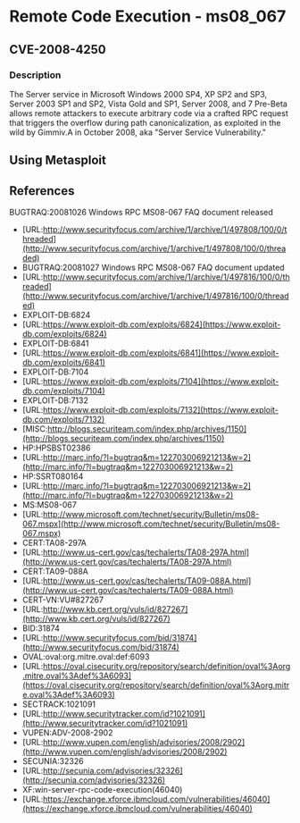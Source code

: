 # Remote Code Execution - ms08\_067

## CVE-2008-4250

### Description

The Server service in Microsoft Windows 2000 SP4, XP SP2 and SP3, Server 2003 SP1 and SP2, Vista Gold and SP1, Server 2008, and 7 Pre-Beta allows remote attackers to execute arbitrary code via a crafted RPC request that triggers the overflow during path canonicalization, as exploited in the wild by Gimmiv.A in October 2008, aka "Server Service Vulnerability."

## Using Metasploit





## References

BUGTRAQ:20081026 Windows RPC MS08-067 FAQ document released

* [URL:http://www.securityfocus.com/archive/1/archive/1/497808/100/0/threaded](http://www.securityfocus.com/archive/1/archive/1/497808/100/0/threaded)
* BUGTRAQ:20081027 Windows RPC MS08-067 FAQ document updated
* [URL:http://www.securityfocus.com/archive/1/archive/1/497816/100/0/threaded](http://www.securityfocus.com/archive/1/archive/1/497816/100/0/threaded)
* EXPLOIT-DB:6824
* [URL:https://www.exploit-db.com/exploits/6824](https://www.exploit-db.com/exploits/6824)
* EXPLOIT-DB:6841
* [URL:https://www.exploit-db.com/exploits/6841](https://www.exploit-db.com/exploits/6841)
* EXPLOIT-DB:7104
* [URL:https://www.exploit-db.com/exploits/7104](https://www.exploit-db.com/exploits/7104)
* EXPLOIT-DB:7132
* [URL:https://www.exploit-db.com/exploits/7132](https://www.exploit-db.com/exploits/7132)
* [MISC:http://blogs.securiteam.com/index.php/archives/1150](http://blogs.securiteam.com/index.php/archives/1150)
* HP:HPSBST02386
* [URL:http://marc.info/?l=bugtraq&m=122703006921213&w=2](http://marc.info/?l=bugtraq&m=122703006921213&w=2)
* HP:SSRT080164
* [URL:http://marc.info/?l=bugtraq&m=122703006921213&w=2](http://marc.info/?l=bugtraq&m=122703006921213&w=2)
* MS:MS08-067
* [URL:http://www.microsoft.com/technet/security/Bulletin/ms08-067.mspx](http://www.microsoft.com/technet/security/Bulletin/ms08-067.mspx)
* CERT:TA08-297A
* [URL:http://www.us-cert.gov/cas/techalerts/TA08-297A.html](http://www.us-cert.gov/cas/techalerts/TA08-297A.html)
* CERT:TA09-088A
* [URL:http://www.us-cert.gov/cas/techalerts/TA09-088A.html](http://www.us-cert.gov/cas/techalerts/TA09-088A.html)
* CERT-VN:VU\#827267
* [URL:http://www.kb.cert.org/vuls/id/827267](http://www.kb.cert.org/vuls/id/827267)
* BID:31874
* [URL:http://www.securityfocus.com/bid/31874](http://www.securityfocus.com/bid/31874)
* OVAL:oval:org.mitre.oval:def:6093
* [URL:https://oval.cisecurity.org/repository/search/definition/oval%3Aorg.mitre.oval%3Adef%3A6093](https://oval.cisecurity.org/repository/search/definition/oval%3Aorg.mitre.oval%3Adef%3A6093)
* SECTRACK:1021091
* [URL:http://www.securitytracker.com/id?1021091](http://www.securitytracker.com/id?1021091)
* VUPEN:ADV-2008-2902
* [URL:http://www.vupen.com/english/advisories/2008/2902](http://www.vupen.com/english/advisories/2008/2902)
* SECUNIA:32326
* [URL:http://secunia.com/advisories/32326](http://secunia.com/advisories/32326)
* XF:win-server-rpc-code-execution\(46040\)
* [URL:https://exchange.xforce.ibmcloud.com/vulnerabilities/46040](https://exchange.xforce.ibmcloud.com/vulnerabilities/46040)



